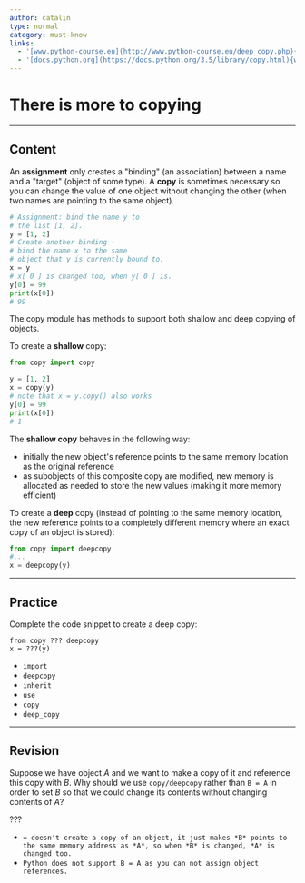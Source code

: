 ```yaml
---
author: catalin
type: normal
category: must-know
links:
  - '[www.python-course.eu](http://www.python-course.eu/deep_copy.php){website}'
  - '[docs.python.org](https://docs.python.org/3.5/library/copy.html){website}'
---
```


# There is more to copying


---

## Content

An **assignment** only creates a "binding" (an association) between a name and a "target" (object of some type). A  **copy** is sometimes necessary so you can change the value of one object without changing the other (when two names are pointing to the same object).

```python
# Assignment: bind the name y to
# the list [1, 2].
y = [1, 2]
# Create another binding -
# bind the name x to the same
# object that y is currently bound to.
x = y
# x[ 0 ] is changed too, when y[ 0 ] is.
y[0] = 99
print(x[0])
# 99
```

The copy module has methods to support both shallow and deep copying of objects.

To create a **shallow** copy:

```python
from copy import copy

y = [1, 2]
x = copy(y)
# note that x = y.copy() also works
y[0] = 99
print(x[0])
# 1
```

The **shallow copy** behaves in the following way:

- initially the new object's reference points to the same memory location as the original reference
- as subobjects of this composite copy are modified, new memory is allocated as needed to store the new values (making it more memory efficient)

To create a **deep** copy (instead of pointing to the same memory location, the new reference points to a completely different memory where an exact copy of an object is stored):

```python
from copy import deepcopy
#...
x = deepcopy(y)
```


---

## Practice

Complete the code snippet to create a deep copy:

```plain-text
from copy ??? deepcopy
x = ???(y)
```

- `import`
- `deepcopy`
- `inherit`
- `use`
- `copy`
- `deep_copy`


---

## Revision

Suppose we have object *A* and we want to make a copy of it and reference this copy with *B*.
Why should we use `copy/deepcopy` rather than `B = A` in order to set *B* so that we could change its contents without changing contents of *A*?

???

- `= doesn't create a copy of an object, it just makes *B* points to the same memory address as *A*, so when *B* is changed, *A* is changed too.`
- `Python does not support B = A as you can not assign object references.`
